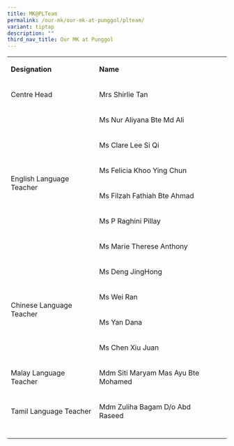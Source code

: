 ```yaml
---
title: MK@PLTeam
permalink: /our-mk/our-mk-at-punggol/plteam/
variant: tiptap
description: ""
third_nav_title: Our MK at Punggol
---
```

<p></p><table><tbody><tr><td rowspan="1" colspan="1"><p><strong>Designation</strong></p></td><td rowspan="1" colspan="1"><p><strong>Name</strong></p></td><td rowspan="1" colspan="1"><p></p></td></tr><tr><td rowspan="1" colspan="1"><p>Centre Head</p></td><td rowspan="1" colspan="1"><p>Mrs Shirlie Tan</p></td><td rowspan="1" colspan="1"><p></p></td></tr><tr><td rowspan="6" colspan="1"><p>English Language Teacher</p></td><td rowspan="1" colspan="1"><p>Ms Nur Aliyana Bte Md Ali</p></td><td rowspan="1" colspan="1"><p></p></td></tr><tr><td rowspan="1" colspan="1"><p>Ms Clare Lee Si Qi</p></td><td rowspan="1" colspan="1"><p></p></td></tr><tr><td rowspan="1" colspan="1"><p>Ms Felicia Khoo Ying Chun</p></td><td rowspan="1" colspan="1"><p></p></td></tr><tr><td rowspan="1" colspan="1"><p>Ms Filzah Fathiah Bte Ahmad</p></td><td rowspan="1" colspan="1"><p></p></td></tr><tr><td rowspan="1" colspan="1"><p>Ms P Raghini Pillay</p></td><td rowspan="1" colspan="1"><p></p></td></tr><tr><td rowspan="1" colspan="1"><p>Ms Marie Therese Anthony</p></td><td rowspan="1" colspan="1"><p></p></td></tr><tr><td rowspan="4" colspan="1"><p>Chinese Language Teacher</p></td><td rowspan="1" colspan="1"><p>Ms Deng JingHong</p></td><td rowspan="1" colspan="1"><p></p></td></tr><tr><td rowspan="1" colspan="1"><p>Ms Wei Ran</p></td><td rowspan="1" colspan="1"><p></p></td></tr><tr><td rowspan="1" colspan="1"><p>Ms Yan Dana</p></td><td rowspan="1" colspan="1"><p></p></td></tr><tr><td rowspan="1" colspan="1"><p>Ms Chen Xiu Juan</p></td><td rowspan="1" colspan="1"><p></p></td></tr><tr><td rowspan="1" colspan="1"><p>Malay Language Teacher</p></td><td rowspan="1" colspan="1"><p>Mdm Siti Maryam Mas Ayu Bte Mohamed</p></td><td rowspan="1" colspan="1"><p></p></td></tr><tr><td rowspan="1" colspan="1"><p>Tamil Language Teacher</p></td><td rowspan="1" colspan="1"><p>Mdm Zuliha Bagam D/o Abd Raseed</p></td><td rowspan="1" colspan="1"><p></p></td></tr><tr><td rowspan="1" colspan="1"><p></p></td><td rowspan="1" colspan="1"><p></p></td><td rowspan="1" colspan="1"><p></p></td></tr></tbody></table><p></p>